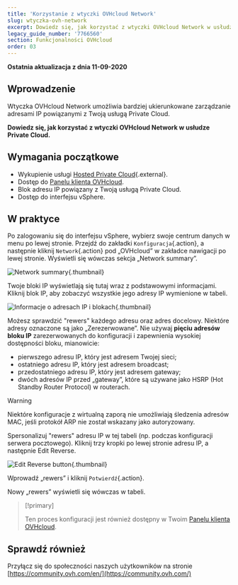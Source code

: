 ```yaml
---
title: 'Korzystanie z wtyczki OVHcloud Network'
slug: wtyczka-ovh-network
excerpt: Dowiedz się, jak korzystać z wtyczki OVHcloud Network w usłudze Private Cloud
legacy_guide_number: '7766560'
section: Funkcjonalności OVHcloud
order: 03
---
```


**Ostatnia aktualizacja z dnia 11-09-2020**

## Wprowadzenie

Wtyczka OVHcloud Network umożliwia bardziej ukierunkowane zarządzanie adresami IP powiązanymi z Twoją usługą Private Cloud.

**Dowiedz się, jak korzystać z wtyczki OVHcloud Network w usłudze Private Cloud.**

## Wymagania początkowe

- Wykupienie usługi [Hosted Private Cloud](https://www.ovhcloud.com/pl/enterprise/products/hosted-private-cloud/){.external}.
- Dostęp do [Panelu klienta OVHcloud](https://www.ovh.com/auth/?action=gotomanager).
- Blok adresu IP powiązany z Twoją usługą Private Cloud.
- Dostęp do interfejsu vSphere.

## W praktyce

Po zalogowaniu się do interfejsu vSphere, wybierz swoje centrum danych w menu po lewej stronie. Przejdź do zakładki `Konfiguracja`{.action}, a następnie kliknij `Network`{.action} pod „OVHcloud” w zakładce nawigacji po lewej stronie. Wyświetli się wówczas sekcja „Network summary”.

![Network summary](images/ovhcloudplugin_01.png){.thumbnail}

Twoje bloki IP wyświetlają się tutaj wraz z podstawowymi informacjami. Kliknij blok IP, aby zobaczyć wszystkie jego adresy IP wymienione w tabeli.

![Informacje o adresach IP i blokach](images/ovhcloudplugin_02.png){.thumbnail}

Możesz sprawdzić "rewers" każdego adresu oraz adres docelowy. Niektóre adresy oznaczone są jako „Zerezerwowane”. Nie używaj **pięciu adresów bloku IP** zarezerwowanych do konfiguracji i zapewnienia wysokiej dostępności bloku, mianowicie:

- pierwszego adresu IP, który jest adresem Twojej sieci;
- ostatniego adresu IP, który jest adresem broadcast;
- przedostatniego adresu IP, który jest adresem gateway;
- dwóch adresów IP przed „gateway”, które są używane jako HSRP (Hot Standby Router Protocol) w routerach.

> [!warning]
> Niektóre konfiguracje z wirtualną zaporą nie umożliwiają śledzenia adresów MAC, jeśli protokół ARP nie został wskazany jako autoryzowany.
>

Spersonalizuj "rewers" adresu IP w tej tabeli (np. podczas konfiguracji serwera pocztowego). Kliknij trzy kropki po lewej stronie adresu IP, a następnie Edit Reverse.

![Edit Reverse button](images/ovhcloudplugin_03.png){.thumbnail}

Wprowadź „rewers” i kliknij `Potwierdź`{.action}.

Nowy „rewers” wyświetli się wówczas w tabeli.

> [!primary]
>
> Ten proces konfiguracji jest również dostępny w Twoim [Panelu klienta OVHcloud](https://www.ovh.com/auth/?action=gotomanager).  
> 

## Sprawdź również

Przyłącz się do społeczności naszych użytkowników na stronie [https://community.ovh.com/en/](https://community.ovh.com/)
